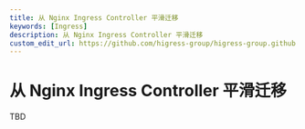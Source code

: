 ```yaml
---
title: 从 Nginx Ingress Controller 平滑迁移
keywords: [Ingress]
description: 从 Nginx Ingress Controller 平滑迁移
custom_edit_url: https://github.com/higress-group/higress-group.github.io/blob/main/i18n/zh-cn/docusaurus-plugin-content-docs/current/user/nginx-ingress-migrate.md
---
```


# 从 Nginx Ingress Controller 平滑迁移

TBD
